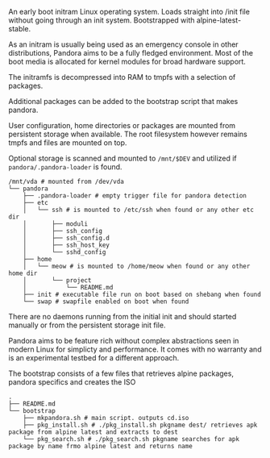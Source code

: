
An early boot initram Linux operating system.
Loads straight into /init file without going through an init system.
Bootstrapped with alpine-latest-stable.

As an initram is usually being used as an emergency console in other distributions,
Pandora aims to be a fully fledged environment. Most of the boot media is allocated
for kernel modules for broad hardware support. 

The initramfs is decompressed into RAM to tmpfs with a selection of packages.

Additional packages can be added to the bootstrap script that makes pandora.

User configuration, home directories or packages are mounted from persistent storage when available. 
The root filesystem however remains tmpfs and files are mounted on top. 

Optional storage is scanned and mounted to `/mnt/$DEV` and utilized if `pandora/.pandora-loader` is found.
```
/mnt/vda # mounted from /dev/vda
└── pandora
    ├── .pandora-loader # empty trigger file for pandora detection
    ├── etc
    │   └── ssh # is mounted to /etc/ssh when found or any other etc dir
    │       ├── moduli
    │       ├── ssh_config
    │       ├── ssh_config.d
    │       ├── ssh_host_key
    │       └── sshd_config
    ├── home 
    │   └── meow # is mounted to /home/meow when found or any other home dir
    │       └── project
    │           └── README.md
    ├── init # executable file run on boot based on shebang when found
    └── swap # swapfile enabled on boot when found
```
There are no daemons running from the initial init and should started manually or from
the persistent storage init file.

Pandora aims to be feature rich without complex abstractions seen in modern Linux for simplicty and performance.
It comes with no warranty and is an experimental testbed for a different approach.

The bootstrap consists of a few files that retrieves alpine packages, pandora specifics and creates the ISO

```
.
├── README.md
└── bootstrap
    ├── mkpandora.sh # main script. outputs cd.iso
    ├── pkg_install.sh # ./pkg_install.sh pkgname dest/ retrieves apk package from alpine latest and extracts to dest
    └── pkg_search.sh # ./pkg_search.sh pkgname searches for apk package by name frmo alpine latest and returns name
```
